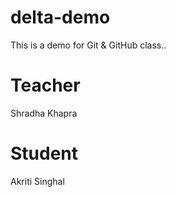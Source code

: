 # delta-demo
This is a demo for Git &amp; GitHub class..
# Teacher
Shradha Khapra

# Student
Akriti Singhal